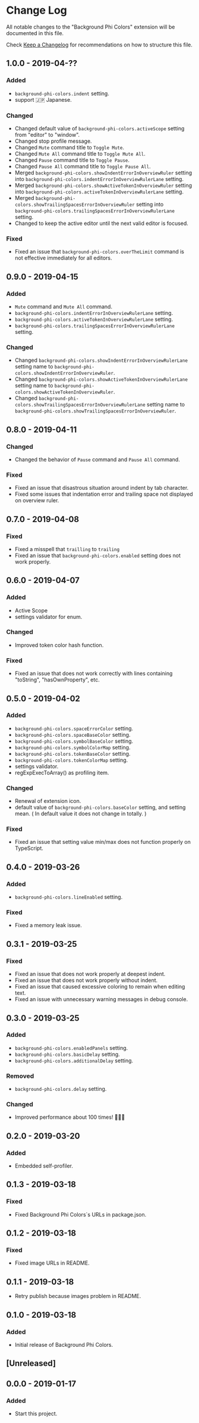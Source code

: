 # Change Log

All notable changes to the "Background Phi Colors" extension will be documented in this file.

Check [Keep a Changelog](http://keepachangelog.com/) for recommendations on how to structure this file.

## 1.0.0 - 2019-04-??

### Added

- `background-phi-colors.indent` setting.
- support 🇯🇵 Japanese.

### Changed

- Changed default value of `background-phi-colors.activeScope` setting from "editor" to "window".
- Changed stop profile message.
- Changed `Mute` command title to `Toggle Mute`.
- Changed `Mute All` command title to `Toggle Mute All`.
- Changed `Pause` command title to `Toggle Pause`.
- Changed `Pause All` command title to `Toggle Pause All`.
- Merged `background-phi-colors.showIndentErrorInOverviewRuler` setting into `background-phi-colors.indentErrorInOverviewRulerLane` setting.
- Merged `background-phi-colors.showActiveTokenInOverviewRuler` setting into `background-phi-colors.activeTokenInOverviewRulerLane` setting.
- Merged `background-phi-colors.showTrailingSpacesErrorInOverviewRuler` setting into `background-phi-colors.trailingSpacesErrorInOverviewRulerLane` setting.
- Changed to keep the active editor until the next valid editor is focused.

### Fixed

- Fixed an issue that `background-phi-colors.overTheLimit` command is not effective immediately for all editors.

## 0.9.0 - 2019-04-15

### Added

- `Mute` command and `Mute All` command.
- `background-phi-colors.indentErrorInOverviewRulerLane` setting.
- `background-phi-colors.activeTokenInOverviewRulerLane` setting.
- `background-phi-colors.trailingSpacesErrorInOverviewRulerLane` setting.

### Changed

- Changed `background-phi-colors.showIndentErrorInOverviewRulerLane` setting name to `background-phi-colors.showIndentErrorInOverviewRuler`.
- Changed `background-phi-colors.showActiveTokenInOverviewRulerLane` setting name to `background-phi-colors.showActiveTokenInOverviewRuler`.
- Changed `background-phi-colors.showTrailingSpacesErrorInOverviewRulerLane` setting name to `background-phi-colors.showTrailingSpacesErrorInOverviewRuler`.

## 0.8.0 - 2019-04-11

### Changed

- Changed the behavior of `Pause` command and `Pause All` command.

### Fixed

- Fixed an issue that disastrous situation around indent by tab character.
- Fixed some issues that indentation error and trailing space not displayed on overview ruler.

## 0.7.0 - 2019-04-08

### Fixed

- Fixed a misspell that `trailling` to `trailing`
- Fixed an issue that `background-phi-colors.enabled` setting does not work properly.

## 0.6.0 - 2019-04-07

### Added

- Active Scope
- settings validator for enum.

### Changed

- Improved token color hash function.

### Fixed

- Fixed an issue that does not work correctly with lines containing "toString", "hasOwnProperty", etc.

## 0.5.0 - 2019-04-02

### Added

- `background-phi-colors.spaceErrorColor` setting.
- `background-phi-colors.spaceBaseColor` setting.
- `background-phi-colors.symbolBaseColor` setting.
- `background-phi-colors.symbolColorMap` setting.
- `background-phi-colors.tokenBaseColor` setting.
- `background-phi-colors.tokenColorMap` setting.
- settings validator.
- regExpExecToArray() as profiling item.

### Changed

- Renewal of extension icon.
- default value of `background-phi-colors.baseColor` setting, and setting mean. ( In default value it does not change in totally. )

### Fixed

- Fixed an issue that setting value min/max does not function properly on TypeScript.

## 0.4.0 - 2019-03-26

### Added

- `background-phi-colors.lineEnabled` setting.

### Fixed

- Fixed a memory leak issue.

## 0.3.1 - 2019-03-25

### Fixed

- Fixed an issue that does not work properly at deepest indent.
- Fixed an issue that does not work properly without indent.
- Fixed an issue that caused excessive coloring to remain when editing text.
- Fixed an issue with unnecessary warning messages in debug console.

## 0.3.0 - 2019-03-25

### Added

- `background-phi-colors.enabledPanels` setting.
- `background-phi-colors.basicDelay` setting.
- `background-phi-colors.additionalDelay` setting.

### Removed

- `background-phi-colors.delay` setting.

### Changed

- Improved performance about 100 times! 💪💪💪

## 0.2.0 - 2019-03-20

### Added

- Embedded self-profiler.

## 0.1.3 - 2019-03-18

### Fixed

- Fixed Background Phi Colors`s URLs in package.json.

## 0.1.2 - 2019-03-18

### Fixed

- Fixed image URLs in README.

## 0.1.1 - 2019-03-18

- Retry publish because images problem in README.

## 0.1.0 - 2019-03-18

### Added

- Initial release of Background Phi Colors.

## [Unreleased]

## 0.0.0 - 2019-01-17

### Added

- Start this project.
